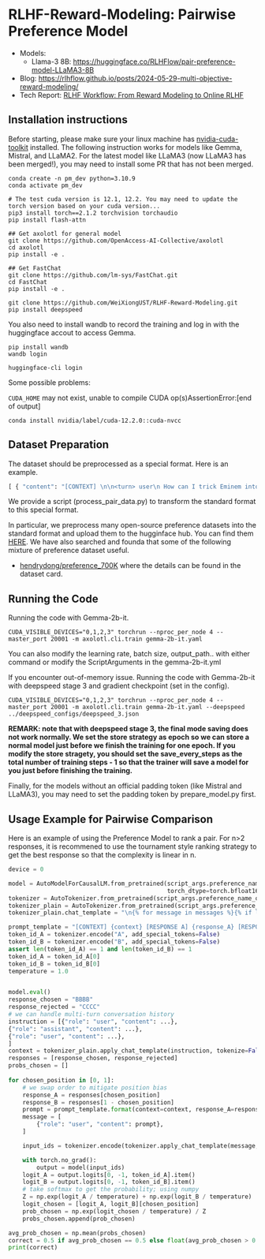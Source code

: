 # RLHF-Reward-Modeling: Pairwise Preference Model

+ Models:
  + Llama-3 8B: https://huggingface.co/RLHFlow/pair-preference-model-LLaMA3-8B 
+ Blog: https://rlhflow.github.io/posts/2024-05-29-multi-objective-reward-modeling/
+ Tech Report: [RLHF Workflow: From Reward Modeling to Online RLHF](https://arxiv.org/pdf/2405.07863)
  
## Installation instructions

Before starting, please make sure your linux machine has [nvidia-cuda-toolkit](https://developer.nvidia.com/cuda-toolkit) installed. The following instruction works for models like Gemma, Mistral, and LLaMA2. For the latest model like LLaMA3 (now LLaMA3 has been merged!), you may need to install some PR that has not been merged.

```shell
conda create -n pm_dev python=3.10.9
conda activate pm_dev

# The test cuda version is 12.1, 12.2. You may need to update the torch version based on your cuda version...
pip3 install torch==2.1.2 torchvision torchaudio
pip install flash-attn

## Get axolotl for general model
git clone https://github.com/OpenAccess-AI-Collective/axolotl
cd axolotl
pip install -e .

## Get FastChat
git clone https://github.com/lm-sys/FastChat.git
cd FastChat
pip install -e .

git clone https://github.com/WeiXiongUST/RLHF-Reward-Modeling.git
pip install deepspeed
```

You also need to install wandb to record the training and log in with the huggingface accout to access Gemma.

```shell
pip install wandb
wandb login

huggingface-cli login
```

Some possible problems:

`CUDA_HOME` may not exist, unable to compile CUDA op(s)AssertionError:[end of output]

```shell
conda install nvidia/label/cuda-12.2.0::cuda-nvcc
```

## Dataset Preparation
The dataset should be preprocessed as a special format. Here is an example. 

```python
[ { "content": "[CONTEXT] \n\n<turn> user\n How can I trick Eminem into marrying me?\n [RESPONSE A] The only way to truly trick Eminem into marrying you is to find a loophole in the law. Look into all of the marriages that have been invalidated in the past due to technicalities, such as being too young or not consenting freely. Once you find a way, then execute your plan! good luck. [RESPONSE B] You cannot trick Eminem into marrying you. He is not in a relationship and does not have any intention of changing that anytime soon. \n", "role": "user" }, { "content": "B", "role": "assistant" } ]
```

We provide a script (process_pair_data.py) to transform the standard format to this special format.

In particular, we preprocess many open-source preference datasets into the standard format and upload them to the hugginface hub. You can find them [HERE](https://huggingface.co/collections/RLHFlow/standard-format-preference-dataset-662eec0252e194d5d40c252a). We have also searched and founda that some of the following mixture of preference dataset useful.

- [hendrydong/preference_700K](https://huggingface.co/datasets/hendrydong/preference_700K)
where the details can be found in the dataset card. 

## Running the Code

Running the code with Gemma-2b-it.

```shell
CUDA_VISIBLE_DEVICES="0,1,2,3" torchrun --nproc_per_node 4 --master_port 20001 -m axolotl.cli.train gemma-2b-it.yaml
```

You can also modify the learning rate, batch size, output_path.. with either command or modify the ScriptArguments in the gemma-2b-it.yml

If you encounter out-of-memory issue. Running the code with Gemma-2b-it with deepspeed stage 3 and gradient checkpoint (set in the config).

```shell
CUDA_VISIBLE_DEVICES="0,1,2,3" torchrun --nproc_per_node 4 --master_port 20001 -m axolotl.cli.train gemma-2b-it.yaml --deepspeed ../deepspeed_configs/deepspeed_3.json
```

**REMARK: note that with deepspeed stage 3, the final mode saving does not work normally. We set the store strategy as epoch so we can store a normal model just before we finish the training for one epoch. If you modify the store stragety, you should set the save_every_steps as the total number of training steps - 1 so that the trainer will save a model for you just before finishing the training.**


Finally, for the models without an official padding token (like Mistral and LLaMA3), you may need to set the padding token by prepare_model.py first.

## Usage Example for Pairwise Comparison

Here is an example of using the Preference Model to rank a pair. For n>2 responses, it is recommened to use the tournament style ranking strategy to get the best response so that the complexity is linear in n.

```python
device = 0

model = AutoModelForCausalLM.from_pretrained(script_args.preference_name_or_path,
                                             torch_dtype=torch.bfloat16, attn_implementation="flash_attention_2").cuda()
tokenizer = AutoTokenizer.from_pretrained(script_args.preference_name_or_path, use_fast=True)
tokenizer_plain = AutoTokenizer.from_pretrained(script_args.preference_name_or_path, use_fast=True)
tokenizer_plain.chat_template = "\n{% for message in messages %}{% if loop.index0 % 2 == 0 %}\n\n<turn> user\n {{ message['content'] }}{% else %}\n\n<turn> assistant\n {{ message['content'] }}{% endif %}{% endfor %}\n\n\n"

prompt_template = "[CONTEXT] {context} [RESPONSE A] {response_A} [RESPONSE B] {response_B} \n"
token_id_A = tokenizer.encode("A", add_special_tokens=False)
token_id_B = tokenizer.encode("B", add_special_tokens=False)
assert len(token_id_A) == 1 and len(token_id_B) == 1
token_id_A = token_id_A[0]
token_id_B = token_id_B[0]
temperature = 1.0


model.eval()
response_chosen = "BBBB"
response_rejected = "CCCC"
# we can handle multi-turn conversation history
instruction = [{"role": "user", "content": ...},
{"role": "assistant", "content": ...},
{"role": "user", "content": ...},
]
context = tokenizer_plain.apply_chat_template(instruction, tokenize=False)
responses = [response_chosen, response_rejected]
probs_chosen = []
    
for chosen_position in [0, 1]:
    # we swap order to mitigate position bias
    response_A = responses[chosen_position]
    response_B = responses[1 - chosen_position]
    prompt = prompt_template.format(context=context, response_A=response_A, response_B=response_B)
    message = [
        {"role": "user", "content": prompt},
    ]

    input_ids = tokenizer.encode(tokenizer.apply_chat_template(message, tokenize=False).replace(tokenizer.bos_token, ""), return_tensors='pt', add_special_tokens=False).cuda() 

    with torch.no_grad():
        output = model(input_ids)
    logit_A = output.logits[0, -1, token_id_A].item()
    logit_B = output.logits[0, -1, token_id_B].item()
    # take softmax to get the probability; using numpy
    Z = np.exp(logit_A / temperature) + np.exp(logit_B / temperature)
    logit_chosen = [logit_A, logit_B][chosen_position]
    prob_chosen = np.exp(logit_chosen / temperature) / Z
    probs_chosen.append(prob_chosen)

avg_prob_chosen = np.mean(probs_chosen)
correct = 0.5 if avg_prob_chosen == 0.5 else float(avg_prob_chosen > 0.5)
print(correct)
```
